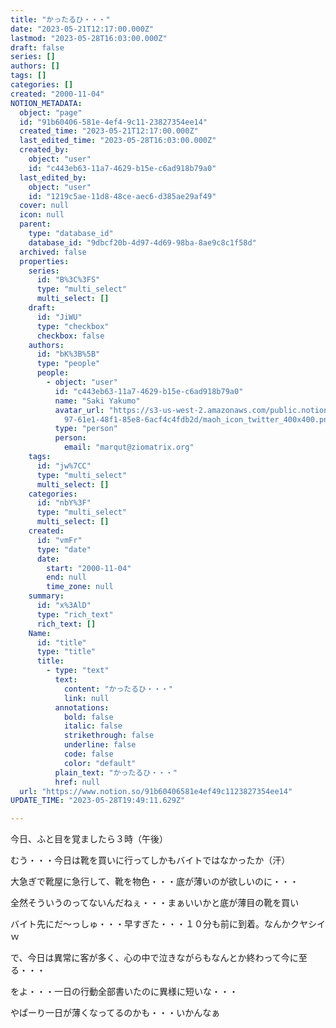 ```yaml
---
title: "かったるひ・・・"
date: "2023-05-21T12:17:00.000Z"
lastmod: "2023-05-28T16:03:00.000Z"
draft: false
series: []
authors: []
tags: []
categories: []
created: "2000-11-04"
NOTION_METADATA:
  object: "page"
  id: "91b60406-581e-4ef4-9c11-23827354ee14"
  created_time: "2023-05-21T12:17:00.000Z"
  last_edited_time: "2023-05-28T16:03:00.000Z"
  created_by:
    object: "user"
    id: "c443eb63-11a7-4629-b15e-c6ad918b79a0"
  last_edited_by:
    object: "user"
    id: "1219c5ae-11d8-48ce-aec6-d385ae29af49"
  cover: null
  icon: null
  parent:
    type: "database_id"
    database_id: "9dbcf20b-4d97-4d69-98ba-8ae9c8c1f58d"
  archived: false
  properties:
    series:
      id: "B%3C%3FS"
      type: "multi_select"
      multi_select: []
    draft:
      id: "JiWU"
      type: "checkbox"
      checkbox: false
    authors:
      id: "bK%3B%5B"
      type: "people"
      people:
        - object: "user"
          id: "c443eb63-11a7-4629-b15e-c6ad918b79a0"
          name: "Saki Yakumo"
          avatar_url: "https://s3-us-west-2.amazonaws.com/public.notion-static.com/3ad1c4\
            97-61e1-48f1-85e8-6acf4c4fdb2d/maoh_icon_twitter_400x400.png"
          type: "person"
          person:
            email: "marqut@ziomatrix.org"
    tags:
      id: "jw%7CC"
      type: "multi_select"
      multi_select: []
    categories:
      id: "nbY%3F"
      type: "multi_select"
      multi_select: []
    created:
      id: "vmFr"
      type: "date"
      date:
        start: "2000-11-04"
        end: null
        time_zone: null
    summary:
      id: "x%3AlD"
      type: "rich_text"
      rich_text: []
    Name:
      id: "title"
      type: "title"
      title:
        - type: "text"
          text:
            content: "かったるひ・・・"
            link: null
          annotations:
            bold: false
            italic: false
            strikethrough: false
            underline: false
            code: false
            color: "default"
          plain_text: "かったるひ・・・"
          href: null
  url: "https://www.notion.so/91b60406581e4ef49c1123827354ee14"
UPDATE_TIME: "2023-05-28T19:49:11.629Z"

---
```

<link rel="stylesheet" href="https://cdn.jsdelivr.net/npm/katex@0.16.2/dist/katex.min.css" integrity="sha384-bYdxxUwYipFNohQlHt0bjN/LCpueqWz13HufFEV1SUatKs1cm4L6fFgCi1jT643X" crossorigin="anonymous">


今日、ふと目を覚ましたら３時（午後）


むう・・・今日は靴を買いに行ってしかもバイトではなかったか（汗）


大急ぎで靴屋に急行して、靴を物色・・・底が薄いのが欲しいのに・・・


全然そういうのってないんだねぇ・・・まぁいいかと底が薄目の靴を買い


バイト先にだ～っしゅ・・・早すぎた・・・１０分も前に到着。なんかクヤシイｗ


で、今日は異常に客が多く、心の中で泣きながらもなんとか終わって今に至る・・・


をよ・・・一日の行動全部書いたのに異様に短いな・・・


やぱーり一日が薄くなってるのかも・・・いかんなぁ

